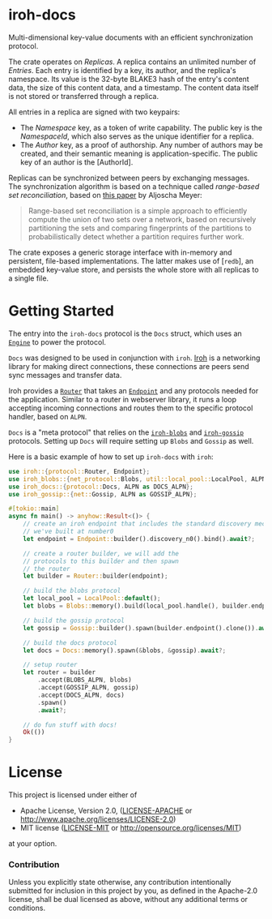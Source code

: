 # iroh-docs

Multi-dimensional key-value documents with an efficient synchronization protocol.

The crate operates on *Replicas*. A replica contains an unlimited number of
*Entries*. Each entry is identified by a key, its author, and the replica's
namespace. Its value is the 32-byte BLAKE3 hash of the entry's content data,
the size of this content data, and a timestamp.
The content data itself is not stored or transferred through a replica.

All entries in a replica are signed with two keypairs:

* The *Namespace* key, as a token of write capability. The public key is the *NamespaceId*, which
  also serves as the unique identifier for a replica.
* The *Author* key, as a proof of authorship. Any number of authors may be created, and
  their semantic meaning is application-specific. The public key of an author is the [AuthorId].

Replicas can be synchronized between peers by exchanging messages. The synchronization algorithm
is based on a technique called *range-based set reconciliation*, based on [this paper][paper] by
Aljoscha Meyer:

> Range-based set reconciliation is a simple approach to efficiently compute the union of two
sets over a network, based on recursively partitioning the sets and comparing fingerprints of
the partitions to probabilistically detect whether a partition requires further work.

The crate exposes a generic storage interface with in-memory and persistent, file-based
implementations. The latter makes use of [`redb`], an embedded key-value store, and persists
the whole store with all replicas to a single file.

[paper]: https://arxiv.org/abs/2212.13567

# Getting Started

The entry into the `iroh-docs` protocol is the `Docs` struct, which uses an [`Engine`](https://docs.rs/iroh-docs/latest/iroh_docs/engine/struct.Engine.html) to power the protocol.

`Docs` was designed to be used in conjunction with `iroh`. [Iroh](https://docs.rs/iroh) is a networking library for making direct connections, these connections are peers send sync messages and transfer data.

Iroh provides a [`Router`](https://docs.rs/iroh/latest/iroh/protocol/struct.Router.html) that takes an [`Endpoint`](https://docs.rs/iroh/latest/iroh/endpoint/struct.Endpoint.html) and any protocols needed for the application. Similar to a router in webserver library, it runs a loop accepting incoming connections and routes them to the specific protocol handler, based on `ALPN`.

`Docs` is a "meta protocol" that relies on the [`iroh-blobs`](https://docs.rs/iroh-blobs) and [`iroh-gossip`](https://docs.rs/iroh-gossip) protocols. Setting up `Docs` will require setting up `Blobs` and `Gossip` as well.

Here is a basic example of how to set up `iroh-docs` with `iroh`:

```rust
use iroh::{protocol::Router, Endpoint};
use iroh_blobs::{net_protocol::Blobs, util::local_pool::LocalPool, ALPN as BLOBS_ALPN};
use iroh_docs::{protocol::Docs, ALPN as DOCS_ALPN};
use iroh_gossip::{net::Gossip, ALPN as GOSSIP_ALPN};

#[tokio::main]
async fn main() -> anyhow::Result<()> {
    // create an iroh endpoint that includes the standard discovery mechanisms
    // we've built at number0
    let endpoint = Endpoint::builder().discovery_n0().bind().await?;

    // create a router builder, we will add the
    // protocols to this builder and then spawn
    // the router
    let builder = Router::builder(endpoint);

    // build the blobs protocol
    let local_pool = LocalPool::default();
    let blobs = Blobs::memory().build(local_pool.handle(), builder.endpoint());

    // build the gossip protocol
    let gossip = Gossip::builder().spawn(builder.endpoint().clone()).await?;

    // build the docs protocol
    let docs = Docs::memory().spawn(&blobs, &gossip).await?;

    // setup router
    let router = builder
        .accept(BLOBS_ALPN, blobs)
        .accept(GOSSIP_ALPN, gossip)
        .accept(DOCS_ALPN, docs)
        .spawn()
        .await?;

    // do fun stuff with docs!
    Ok(())
}
```

# License

This project is licensed under either of

 * Apache License, Version 2.0, ([LICENSE-APACHE](LICENSE-APACHE) or
   http://www.apache.org/licenses/LICENSE-2.0)
 * MIT license ([LICENSE-MIT](LICENSE-MIT) or
   http://opensource.org/licenses/MIT)

at your option.

### Contribution

Unless you explicitly state otherwise, any contribution intentionally submitted
for inclusion in this project by you, as defined in the Apache-2.0 license,
shall be dual licensed as above, without any additional terms or conditions.
